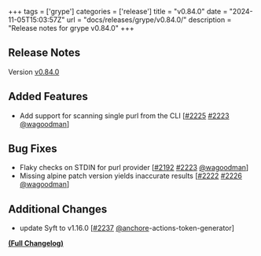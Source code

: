 +++
tags = ['grype']
categories = ['release']
title = "v0.84.0"
date = "2024-11-05T15:03:57Z"
url = "docs/releases/grype/v0.84.0/"
description = "Release notes for grype v0.84.0"
+++

## Release Notes

Version [v0.84.0](https://github.com/anchore/grype/releases/tag/v0.84.0)

## Added Features

- Add support for scanning single purl from the CLI [[#2225](https://github.com/anchore/grype/issues/2225) [#2223](https://github.com/anchore/grype/pull/2223) [@wagoodman](https://github.com/wagoodman)]

## Bug Fixes

- Flaky checks on STDIN for purl provider [[#2192](https://github.com/anchore/grype/issues/2192) [#2223](https://github.com/anchore/grype/pull/2223) [@wagoodman](https://github.com/wagoodman)]
- Missing alpine patch version yields inaccurate results [[#2222](https://github.com/anchore/grype/issues/2222) [#2226](https://github.com/anchore/grype/pull/2226) [@wagoodman](https://github.com/wagoodman)]

## Additional Changes

- update Syft to v1.16.0 [[#2237](https://github.com/anchore/grype/pull/2237) [@anchore](https://github.com/anchore)-actions-token-generator]

**[(Full Changelog)](https://github.com/anchore/grype/compare/v0.83.0...v0.84.0)**
